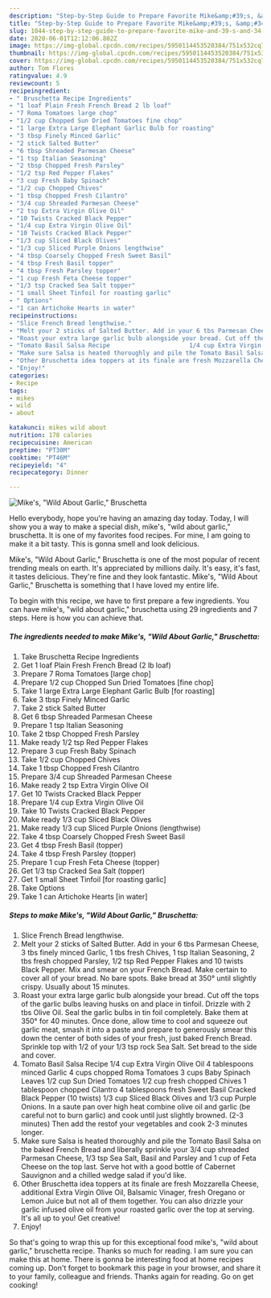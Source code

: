 ```yaml
---
description: "Step-by-Step Guide to Prepare Favorite Mike&amp;#39;s, &amp;#34;Wild About Garlic,&amp;#34; Bruschetta"
title: "Step-by-Step Guide to Prepare Favorite Mike&amp;#39;s, &amp;#34;Wild About Garlic,&amp;#34; Bruschetta"
slug: 1044-step-by-step-guide-to-prepare-favorite-mike-and-39-s-and-34-wild-about-garlic-and-34-bruschetta
date: 2020-06-01T12:12:06.802Z
image: https://img-global.cpcdn.com/recipes/5950114453520384/751x532cq70/mikes-wild-about-garlic-bruschetta-recipe-main-photo.jpg
thumbnail: https://img-global.cpcdn.com/recipes/5950114453520384/751x532cq70/mikes-wild-about-garlic-bruschetta-recipe-main-photo.jpg
cover: https://img-global.cpcdn.com/recipes/5950114453520384/751x532cq70/mikes-wild-about-garlic-bruschetta-recipe-main-photo.jpg
author: Tom Flores
ratingvalue: 4.9
reviewcount: 5
recipeingredient:
- " Bruschetta Recipe Ingredients"
- "1 loaf Plain Fresh French Bread 2 lb loaf"
- "7 Roma Tomatoes large chop"
- "1/2 cup Chopped Sun Dried Tomatoes fine chop"
- "1 large Extra Large Elephant Garlic Bulb for roasting"
- "3 tbsp Finely Minced Garlic"
- "2 stick Salted Butter"
- "6 tbsp Shreaded Parmesan Cheese"
- "1 tsp Italian Seasoning"
- "2 tbsp Chopped Fresh Parsley"
- "1/2 tsp Red Pepper Flakes"
- "3 cup Fresh Baby Spinach"
- "1/2 cup Chopped Chives"
- "1 tbsp Chopped Fresh Cilantro"
- "3/4 cup Shreaded Parmesan Cheese"
- "2 tsp Extra Virgin Olive Oil"
- "10 Twists Cracked Black Pepper"
- "1/4 cup Extra Virgin Olive Oil"
- "10 Twists Cracked Black Pepper"
- "1/3 cup Sliced Black Olives"
- "1/3 cup Sliced Purple Onions lengthwise"
- "4 tbsp Coarsely Chopped Fresh Sweet Basil"
- "4 tbsp Fresh Basil topper"
- "4 tbsp Fresh Parsley topper"
- "1 cup Fresh Feta Cheese topper"
- "1/3 tsp Cracked Sea Salt topper"
- "1 small Sheet Tinfoil for roasting garlic"
- " Options"
- "1 can Artichoke Hearts in water"
recipeinstructions:
- "Slice French Bread lengthwise."
- "Melt your 2 sticks of Salted Butter. Add in your 6 tbs Parmesan Cheese, 3 tbs finely minced Garlic, 1 tbs fresh Chives, 1 tsp Italian Seasoning, 2 tbs fresh chopped Parsley, 1/2 tsp Red Pepper Flakes and 10 twists Black Pepper. Mix and smear on your French Bread. Make certain to cover all of your bread. No bare spots. Bake bread at 350° until slightly crispy. Usually about 15 minutes."
- "Roast your extra large garlic bulb alongside your bread. Cut off the tops of the garlic bulbs leaving husks on and place in tinfoil. Drizzle with 2 tbs Olive Oil. Seal the garlic bulbs in tin foil completely. Bake them at 350° for 40 minutes. Once done, allow time to cool and squeeze out garlic meat, smash it into a paste and prepare to generously smear this down the center of both sides of your fresh, just baked French Bread. Sprinkle top with 1/2 of your 1/3 tsp rock Sea Salt. Set bread to the side and cover."
- "Tomato Basil Salsa Recipe                      1/4 cup Extra Virgin Olive Oil 4 tablespoons minced Garlic 4 cups chopped Roma Tomatoes 3 cups Baby Spinach Leaves 1/2 cup Sun Dried Tomatoes 1/2 cup fresh chopped Chives 1 tablespoon chopped Cilantro 4 tablespoons fresh Sweet Basil Cracked Black Pepper (10 twists) 1/3 cup Sliced Black Olives and 1/3 cup Purple Onions.                                                        In a saute pan over high heat combine olive oil and garlic (be careful not to burn garlic) and cook until just slightly browned. (2-3 minutes) Then add the restof your vegetables and cook 2-3 minutes longer."
- "Make sure Salsa is heated thoroughly and pile the Tomato Basil Salsa on the baked French Bread and liberally sprinkle your 3/4 cup shreaded Parmesan Cheese, 1/3 tsp Sea Salt, Basil and Parsley and 1 cup of Feta Cheese on the top last. Serve hot with a good bottle of Cabernet Sauvignon and a chilled wedge salad if you&#39;d like."
- "Other Bruschetta idea toppers at its finale are fresh Mozzarella Cheese, additional Extra Virgin Olive Oil, Balsamic Vinager, fresh Oregano or Lemon Juice but not all of them together. You can also drizzle your garlic infused olive oil from your roasted garlic over the top at serving. It&#39;s all up to you! Get creative!"
- "Enjoy!"
categories:
- Recipe
tags:
- mikes
- wild
- about

katakunci: mikes wild about 
nutrition: 178 calories
recipecuisine: American
preptime: "PT30M"
cooktime: "PT46M"
recipeyield: "4"
recipecategory: Dinner

---
```



![Mike&#39;s, &#34;Wild About Garlic,&#34; Bruschetta](https://img-global.cpcdn.com/recipes/5950114453520384/751x532cq70/mikes-wild-about-garlic-bruschetta-recipe-main-photo.jpg)

Hello everybody, hope you're having an amazing day today. Today, I will show you a way to make a special dish, mike&#39;s, &#34;wild about garlic,&#34; bruschetta. It is one of my favorites food recipes. For mine, I am going to make it a bit tasty. This is gonna smell and look delicious.

Mike&#39;s, &#34;Wild About Garlic,&#34; Bruschetta is one of the most popular of recent trending meals on earth. It's appreciated by millions daily. It's easy, it's fast, it tastes delicious. They're fine and they look fantastic. Mike&#39;s, &#34;Wild About Garlic,&#34; Bruschetta is something that I have loved my entire life.




To begin with this recipe, we have to first prepare a few ingredients. You can have mike&#39;s, &#34;wild about garlic,&#34; bruschetta using 29 ingredients and 7 steps. Here is how you can achieve that.

<!--inarticleads1-->

##### The ingredients needed to make Mike&#39;s, &#34;Wild About Garlic,&#34; Bruschetta:

1. Take  Bruschetta Recipe Ingredients
1. Get 1 loaf Plain Fresh French Bread (2 lb loaf)
1. Prepare 7 Roma Tomatoes [large chop]
1. Prepare 1/2 cup Chopped Sun Dried Tomatoes [fine chop]
1. Take 1 large Extra Large Elephant Garlic Bulb [for roasting]
1. Take 3 tbsp Finely Minced Garlic
1. Take 2 stick Salted Butter
1. Get 6 tbsp Shreaded Parmesan Cheese
1. Prepare 1 tsp Italian Seasoning
1. Take 2 tbsp Chopped Fresh Parsley
1. Make ready 1/2 tsp Red Pepper Flakes
1. Prepare 3 cup Fresh Baby Spinach
1. Take 1/2 cup Chopped Chives
1. Take 1 tbsp Chopped Fresh Cilantro
1. Prepare 3/4 cup Shreaded Parmesan Cheese
1. Make ready 2 tsp Extra Virgin Olive Oil
1. Get 10 Twists Cracked Black Pepper
1. Prepare 1/4 cup Extra Virgin Olive Oil
1. Take 10 Twists Cracked Black Pepper
1. Make ready 1/3 cup Sliced Black Olives
1. Make ready 1/3 cup Sliced Purple Onions (lengthwise)
1. Take 4 tbsp Coarsely Chopped Fresh Sweet Basil
1. Get 4 tbsp Fresh Basil (topper)
1. Take 4 tbsp Fresh Parsley (topper)
1. Prepare 1 cup Fresh Feta Cheese (topper)
1. Get 1/3 tsp Cracked Sea Salt (topper)
1. Get 1 small Sheet Tinfoil [for roasting garlic]
1. Take  Options
1. Take 1 can Artichoke Hearts [in water]




<!--inarticleads2-->

##### Steps to make Mike&#39;s, &#34;Wild About Garlic,&#34; Bruschetta:

1. Slice French Bread lengthwise.
1. Melt your 2 sticks of Salted Butter. Add in your 6 tbs Parmesan Cheese, 3 tbs finely minced Garlic, 1 tbs fresh Chives, 1 tsp Italian Seasoning, 2 tbs fresh chopped Parsley, 1/2 tsp Red Pepper Flakes and 10 twists Black Pepper. Mix and smear on your French Bread. Make certain to cover all of your bread. No bare spots. Bake bread at 350° until slightly crispy. Usually about 15 minutes.
1. Roast your extra large garlic bulb alongside your bread. Cut off the tops of the garlic bulbs leaving husks on and place in tinfoil. Drizzle with 2 tbs Olive Oil. Seal the garlic bulbs in tin foil completely. Bake them at 350° for 40 minutes. Once done, allow time to cool and squeeze out garlic meat, smash it into a paste and prepare to generously smear this down the center of both sides of your fresh, just baked French Bread. Sprinkle top with 1/2 of your 1/3 tsp rock Sea Salt. Set bread to the side and cover.
1. Tomato Basil Salsa Recipe                      1/4 cup Extra Virgin Olive Oil 4 tablespoons minced Garlic 4 cups chopped Roma Tomatoes 3 cups Baby Spinach Leaves 1/2 cup Sun Dried Tomatoes 1/2 cup fresh chopped Chives 1 tablespoon chopped Cilantro 4 tablespoons fresh Sweet Basil Cracked Black Pepper (10 twists) 1/3 cup Sliced Black Olives and 1/3 cup Purple Onions.                                                        In a saute pan over high heat combine olive oil and garlic (be careful not to burn garlic) and cook until just slightly browned. (2-3 minutes) Then add the restof your vegetables and cook 2-3 minutes longer.
1. Make sure Salsa is heated thoroughly and pile the Tomato Basil Salsa on the baked French Bread and liberally sprinkle your 3/4 cup shreaded Parmesan Cheese, 1/3 tsp Sea Salt, Basil and Parsley and 1 cup of Feta Cheese on the top last. Serve hot with a good bottle of Cabernet Sauvignon and a chilled wedge salad if you&#39;d like.
1. Other Bruschetta idea toppers at its finale are fresh Mozzarella Cheese, additional Extra Virgin Olive Oil, Balsamic Vinager, fresh Oregano or Lemon Juice but not all of them together. You can also drizzle your garlic infused olive oil from your roasted garlic over the top at serving. It&#39;s all up to you! Get creative!
1. Enjoy!




So that's going to wrap this up for this exceptional food mike&#39;s, &#34;wild about garlic,&#34; bruschetta recipe. Thanks so much for reading. I am sure you can make this at home. There is gonna be interesting food at home recipes coming up. Don't forget to bookmark this page in your browser, and share it to your family, colleague and friends. Thanks again for reading. Go on get cooking!
